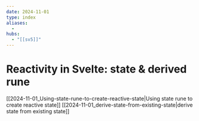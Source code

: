 ```yaml
---
date: 2024-11-01
type: index
aliases:
  -
hubs:
  - "[[sv5]]"
---
```


# Reactivity in Svelte: state & derived rune

[[2024-11-01_Using-state-rune-to-create-reactive-state|Using state rune to create reactive state]]
[[2024-11-01_derive-state-from-existing-state|derive state from existing state]]
